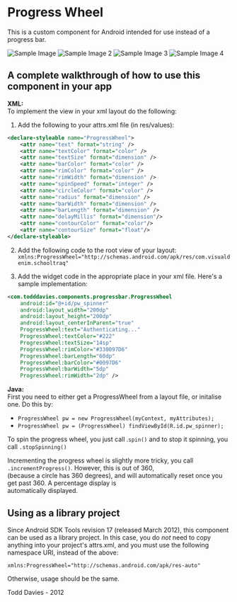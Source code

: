 Progress Wheel
=============

This is a custom component for Android intended for use instead of a progress bar.

![Sample Image](https://github.com/Todd-Davies/ProgressWheel/raw/master/sample_image.png "An example implementation")
![Sample Image 2](https://github.com/Todd-Davies/ProgressWheel/raw/master/sample_image_2.png "Another example implementation")
![Sample Image 3](https://github.com/Todd-Davies/ProgressWheel/raw/master/sample_image_3.png "Another example implementation")
![Sample Image 4](https://github.com/Todd-Davies/ProgressWheel/raw/master/sample_image_4.png "Another example implementation")

A complete walkthrough of how to use this component in your app
-------------

**XML:**   
To implement the view in your xml layout do the following:

1. Add the following to your attrs.xml file (in res/values):
``` xml
<declare-styleable name="ProgressWheel">   
	<attr name="text" format="string" />   
	<attr name="textColor" format="color" />   
	<attr name="textSize" format="dimension" />   
	<attr name="barColor" format="color" />   
	<attr name="rimColor" format="color" />   
	<attr name="rimWidth" format="dimension" />   
	<attr name="spinSpeed" format="integer" />     
	<attr name="circleColor" format="color" />     
	<attr name="radius" format="dimension" />   
	<attr name="barWidth" format="dimension" />   
	<attr name="barLength" format="dimension" />
	<attr name="delayMillis" format="dimension"/>
	<attr name="contourColor" format="color"/>
	<attr name="contourSize" format="float"/>
</declare-styleable> 
```

2. Add the following code to the root view of your layout:
`xmlns:ProgressWheel="http://schemas.android.com/apk/res/com.visualdenim.schooltraq"`

3. Add the widget code in the appropriate place in your xml file. Here's a sample implementation:
``` xml
<com.todddavies.components.progressbar.ProgressWheel   
    android:id="@+id/pw_spinner"     
    android:layout_width="200dp"    
    android:layout_height="200dp"   
    android:layout_centerInParent="true"   
    ProgressWheel:text="Authenticating..."    
    ProgressWheel:textColor="#222"   
    ProgressWheel:textSize="14sp"   
    ProgressWheel:rimColor="#330097D6"   
    ProgressWheel:barLength="60dp"    
    ProgressWheel:barColor="#0097D6"   
    ProgressWheel:barWidth="5dp"   
    ProgressWheel:rimWidth="2dp" /> 
```
	
**Java:**   
First you need to either get a ProgressWheel from a layout file, or initalise one. Do this by:

-  `ProgressWheel pw = new ProgressWheel(myContext, myAttributes);`
-  `ProgressWheel pw = (ProgressWheel) findViewById(R.id.pw_spinner);`

To spin the progress wheel, you just call .`spin()` and to stop it spinning, you call `.stopSpinning()`

Incrementing the progress wheel is slightly more tricky, you call `.incrementProgress()`. However, this is out of 360,  
(because a circle has 360 degrees), and will automatically reset once you get past 360. A percentage display is   
automatically displayed.

Using as a library project
--------------------------

Since Android SDK Tools revision 17 (released March 2012), this component can
be used as a library project. In this case, you do *not* need to copy anything
into your project's attrs.xml, and you must use the following namespace URI,
instead of the above:

`xmlns:ProgressWheel="http://schemas.android.com/apk/res-auto"`

Otherwise, usage should be the same.


Todd Davies - 2012

